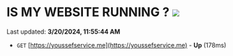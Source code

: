 # IS MY WEBSITE RUNNING ? [![](https://img.shields.io/static/v1?label=Sponsor&message=%E2%9D%A4&logo=GitHub&color=%23fe8e86)](https://github.com/sponsors/<username>)

Last updated: **3/20/2024, 11:55:44 AM**

- `GET` [https://youssefservice.me](https://youssefservice.me) - **Up** (178ms)
